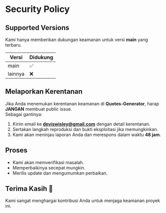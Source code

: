 # Security Policy

## Supported Versions
Kami hanya memberikan dukungan keamanan untuk versi **main** yang terbaru.

| Versi   | Didukung |
| ------- | -------- |
| main    | ✅       |
| lainnya | ❌       |

## Melaporkan Kerentanan
Jika Anda menemukan kerentanan keamanan di **Quotes-Generator**, harap **JANGAN** membuat public issue.  
Sebagai gantinya:
1. Kirim email ke **deviswisley@gmail.com** dengan detail kerentanan.
2. Sertakan langkah reproduksi dan bukti eksploitasi jika memungkinkan.
3. Kami akan meninjau laporan Anda dan merespons dalam waktu **48 jam**.

## Proses
- Kami akan memverifikasi masalah.
- Memperbaikinya secepat mungkin.
- Merilis update dan mengumumkan perbaikan.

## Terima Kasih 🙏
Kami sangat menghargai kontribusi Anda untuk menjaga keamanan proyek ini.